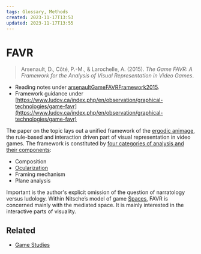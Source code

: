 ```yaml
---
tags: Glossary, Methods
created: 2023-11-17T13:53
updated: 2023-11-17T13:55
---
```

# FAVR
> Arsenault, D., Côté, P.-M., & Larochelle, A. (2015). _The Game FAVR: A Framework for the Analysis of Visual Representation in Video Games_.

- Reading notes under [arsenaultGameFAVRFramework2015](literature/arsenaultGameFAVRFramework2015.md).
- Framework guidance under [https://www.ludov.ca/index.php/en/observation/graphical-technologies/game-favr](https://www.ludov.ca/index.php/en/observation/graphical-technologies/game-favr)

The paper on the topic lays out a unified framework of the [ergodic animage](notes/Ergodic%20Animage.md), the rule-based and interaction driven part of visual representation in video games. The framework is constituted by [four categories of analysis and their components](literature/arsenaultGameFAVRFramework2015.md#The%20Game%20FAVR):

- Composition
- [Ocularization](notes/Ocularization.md)
- Framing mechanism
- Plane analysis

Important is the author's explicit omission of the question of narratology versus ludology. Within Nitsche’s model of game [Spaces](notes/Spaces.md), FAVR is concerned mainly with the mediated space. It is mainly interested in the interactive parts of visuality.

## Related
- [Game Studies](notes/Game%20Studies.md)